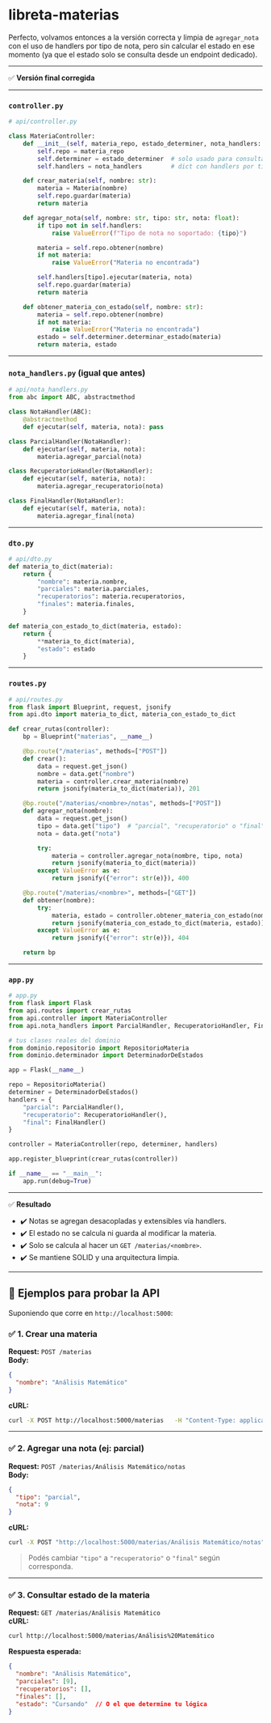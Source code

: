 # libreta-materias

Perfecto, volvamos entonces a la versión correcta y limpia de `agregar_nota` con el uso de handlers por tipo de nota, pero sin calcular el estado en ese momento (ya que el estado solo se consulta desde un endpoint dedicado).

---

✅ **Versión final corregida**

---

### `controller.py`

```python
# api/controller.py

class MateriaController:
    def __init__(self, materia_repo, estado_determiner, nota_handlers: dict):
        self.repo = materia_repo
        self.determiner = estado_determiner  # solo usado para consulta
        self.handlers = nota_handlers        # dict con handlers por tipo de nota

    def crear_materia(self, nombre: str):
        materia = Materia(nombre)
        self.repo.guardar(materia)
        return materia

    def agregar_nota(self, nombre: str, tipo: str, nota: float):
        if tipo not in self.handlers:
            raise ValueError(f"Tipo de nota no soportado: {tipo}")

        materia = self.repo.obtener(nombre)
        if not materia:
            raise ValueError("Materia no encontrada")

        self.handlers[tipo].ejecutar(materia, nota)
        self.repo.guardar(materia)
        return materia

    def obtener_materia_con_estado(self, nombre: str):
        materia = self.repo.obtener(nombre)
        if not materia:
            raise ValueError("Materia no encontrada")
        estado = self.determiner.determinar_estado(materia)
        return materia, estado
```

---

### `nota_handlers.py` (igual que antes)

```python
# api/nota_handlers.py
from abc import ABC, abstractmethod

class NotaHandler(ABC):
    @abstractmethod
    def ejecutar(self, materia, nota): pass

class ParcialHandler(NotaHandler):
    def ejecutar(self, materia, nota):
        materia.agregar_parcial(nota)

class RecuperatorioHandler(NotaHandler):
    def ejecutar(self, materia, nota):
        materia.agregar_recuperatorio(nota)

class FinalHandler(NotaHandler):
    def ejecutar(self, materia, nota):
        materia.agregar_final(nota)
```

---

### `dto.py`

```python
# api/dto.py
def materia_to_dict(materia):
    return {
        "nombre": materia.nombre,
        "parciales": materia.parciales,
        "recuperatorios": materia.recuperatorios,
        "finales": materia.finales,
    }

def materia_con_estado_to_dict(materia, estado):
    return {
        **materia_to_dict(materia),
        "estado": estado
    }
```

---

### `routes.py`

```python
# api/routes.py
from flask import Blueprint, request, jsonify
from api.dto import materia_to_dict, materia_con_estado_to_dict

def crear_rutas(controller):
    bp = Blueprint("materias", __name__)

    @bp.route("/materias", methods=["POST"])
    def crear():
        data = request.get_json()
        nombre = data.get("nombre")
        materia = controller.crear_materia(nombre)
        return jsonify(materia_to_dict(materia)), 201

    @bp.route("/materias/<nombre>/notas", methods=["POST"])
    def agregar_nota(nombre):
        data = request.get_json()
        tipo = data.get("tipo")  # "parcial", "recuperatorio" o "final"
        nota = data.get("nota")

        try:
            materia = controller.agregar_nota(nombre, tipo, nota)
            return jsonify(materia_to_dict(materia))
        except ValueError as e:
            return jsonify({"error": str(e)}), 400

    @bp.route("/materias/<nombre>", methods=["GET"])
    def obtener(nombre):
        try:
            materia, estado = controller.obtener_materia_con_estado(nombre)
            return jsonify(materia_con_estado_to_dict(materia, estado))
        except ValueError as e:
            return jsonify({"error": str(e)}), 404

    return bp
```

---

### `app.py`

```python
# app.py
from flask import Flask
from api.routes import crear_rutas
from api.controller import MateriaController
from api.nota_handlers import ParcialHandler, RecuperatorioHandler, FinalHandler

# tus clases reales del dominio
from dominio.repositorio import RepositorioMateria
from dominio.determinador import DeterminadorDeEstados

app = Flask(__name__)

repo = RepositorioMateria()
determiner = DeterminadorDeEstados()
handlers = {
    "parcial": ParcialHandler(),
    "recuperatorio": RecuperatorioHandler(),
    "final": FinalHandler()
}

controller = MateriaController(repo, determiner, handlers)

app.register_blueprint(crear_rutas(controller))

if __name__ == "__main__":
    app.run(debug=True)
```

---

✅ **Resultado**

- ✔️ Notas se agregan desacopladas y extensibles vía handlers.
- ✔️ El estado no se calcula ni guarda al modificar la materia.
- ✔️ Solo se calcula al hacer un `GET /materias/<nombre>`.
- ✔️ Se mantiene SOLID y una arquitectura limpia.

---

## 🧪 Ejemplos para probar la API

Suponiendo que corre en `http://localhost:5000`:

### ✅ 1. Crear una materia

**Request:** `POST /materias`  
**Body:**
```json
{
  "nombre": "Análisis Matemático"
}
```
**cURL:**
```bash
curl -X POST http://localhost:5000/materias   -H "Content-Type: application/json"   -d '{"nombre": "Análisis Matemático"}'
```

---

### ✅ 2. Agregar una nota (ej: parcial)

**Request:** `POST /materias/Análisis Matemático/notas`  
**Body:**
```json
{
  "tipo": "parcial",
  "nota": 9
}
```
**cURL:**
```bash
curl -X POST "http://localhost:5000/materias/Análisis Matemático/notas"   -H "Content-Type: application/json"   -d '{"tipo": "parcial", "nota": 9}'
```

> Podés cambiar `"tipo"` a `"recuperatorio"` o `"final"` según corresponda.

---

### ✅ 3. Consultar estado de la materia

**Request:** `GET /materias/Análisis Matemático`  
**cURL:**
```bash
curl http://localhost:5000/materias/Análisis%20Matemático
```

**Respuesta esperada:**
```json
{
  "nombre": "Análisis Matemático",
  "parciales": [9],
  "recuperatorios": [],
  "finales": [],
  "estado": "Cursando"  // O el que determine tu lógica
}
```